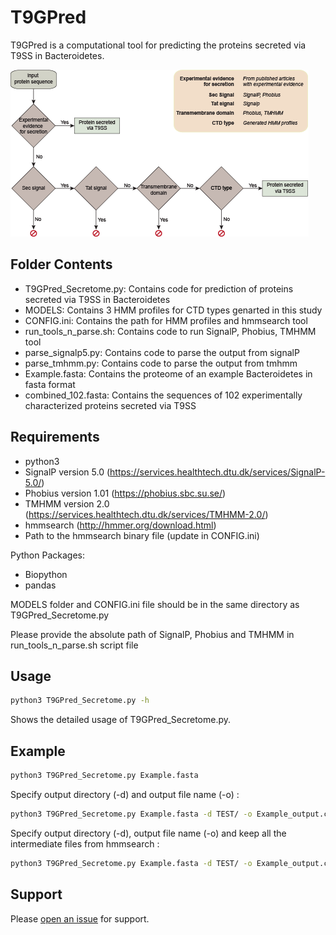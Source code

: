 # T9GPred

T9GPred is a computational tool for predicting the proteins secreted via T9SS in Bacteroidetes.

<img src="Computational pipeline for secreted protein prediction.png">

## Folder Contents
- T9GPred_Secretome.py: Contains code for prediction of proteins secreted via T9SS in Bacteroidetes
- MODELS: Contains 3 HMM profiles for CTD types genarted in this study 
- CONFIG.ini: Contains the path for HMM profiles and hmmsearch tool
- run_tools_n_parse.sh: Contains code to run SignalP, Phobius, TMHMM tool
- parse_signalp5.py: Contains code to parse the output from signalP
- parse_tmhmm.py: Contains code to parse the output from tmhmm
- Example.fasta: Contains the proteome of an example Bacteroidetes in fasta format
- combined_102.fasta: Contains the sequences of 102 experimentally characterized proteins secreted via T9SS

## Requirements

- python3 
- SignalP version 5.0 (https://services.healthtech.dtu.dk/services/SignalP-5.0/)
- Phobius version 1.01 (https://phobius.sbc.su.se/)
- TMHMM version 2.0 (https://services.healthtech.dtu.dk/services/TMHMM-2.0/)
- hmmsearch (http://hmmer.org/download.html)
- Path to the hmmsearch binary file (update in CONFIG.ini)

Python Packages:
- Biopython 
- pandas

MODELS folder and CONFIG.ini file should be in the same directory as T9GPred_Secretome.py



Please provide the absolute path of SignalP, Phobius and TMHMM in run_tools_n_parse.sh script file

## Usage

```sh
python3 T9GPred_Secretome.py -h
```

Shows the detailed usage of T9GPred_Secretome.py.

## Example 

```sh
python3 T9GPred_Secretome.py Example.fasta
```
Specify output directory (-d) and output file name (-o) :

```sh
python3 T9GPred_Secretome.py Example.fasta -d TEST/ -o Example_output.csv
```

Specify output directory (-d), output file name (-o) and keep all the intermediate files from hmmsearch :

```sh
python3 T9GPred_Secretome.py Example.fasta -d TEST/ -o Example_output.csv --keep
```

## Support

Please [open an issue](https://github.com/asamallab/T9GPred/issues/new) for support.


